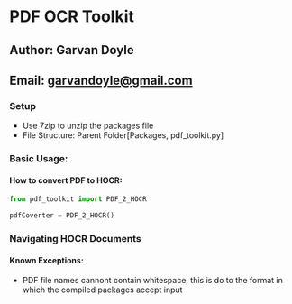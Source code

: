 # PDF OCR Toolkit
## Author: Garvan Doyle
## Email: [garvandoyle@gmail.com](mailto:garvandoyle@gmail.com)

### Setup
- Use 7zip to unzip the packages file
- File Structure:
  Parent Folder[Packages, pdf_toolkit.py]
  

### Basic Usage:

#### How to convert PDF to HOCR:

```python
from pdf_toolkit import PDF_2_HOCR

pdfCoverter = PDF_2_HOCR()
```
### Navigating HOCR Documents



#### Known Exceptions:
- PDF file names cannont contain whitespace, this is do to the format in which the compiled packages accept input
